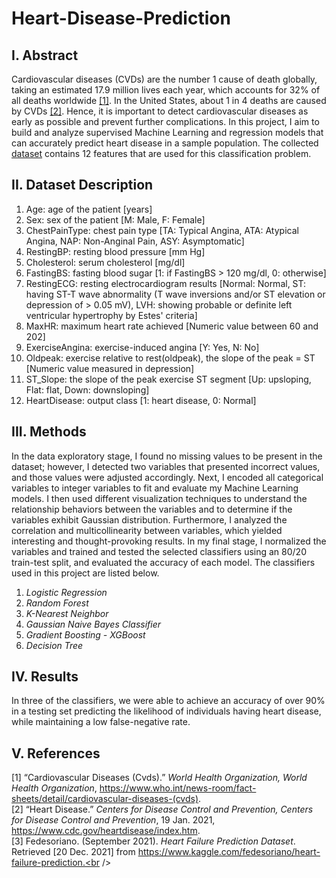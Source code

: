 # Heart-Disease-Prediction
## I. Abstract
Cardiovascular diseases (CVDs) are the number 1 cause of death globally, taking an estimated 17.9 million lives each year, which accounts for 32% of all deaths worldwide [[1]](https://www.who.int/news-room/fact-sheets/detail/cardiovascular-diseases-(cvds)). In the United States, about 1 in 4 deaths are caused by CVDs [[2]](https://www.cdc.gov/heartdisease/index.htm). Hence, it is important to detect cardiovascular diseases as early as possible and prevent further complications. In this project, I aim to build and analyze supervised Machine Learning and regression models that can accurately predict heart disease in a sample population. The collected [dataset](https://www.kaggle.com/fedesoriano/heart-failure-prediction) contains 12 features that are used for this classification problem. 

## II. Dataset Description
1. Age: age of the patient [years]
2. Sex: sex of the patient [M: Male, F: Female]
3. ChestPainType: chest pain type [TA: Typical Angina, ATA: Atypical 
Angina, NAP: Non-Anginal Pain, ASY: Asymptomatic]
4. RestingBP: resting blood pressure [mm Hg]
5. Cholesterol: serum cholesterol [mg/dl]
6. FastingBS: fasting blood sugar [1: if FastingBS > 120 mg/dl, 0: otherwise]
7. RestingECG: resting electrocardiogram results [Normal: Normal, ST: having ST-T wave abnormality (T wave inversions and/or ST elevation or depression of > 0.05 mV), LVH: showing probable or definite left ventricular hypertrophy by Estes' criteria]
8. MaxHR: maximum heart rate achieved [Numeric value between 60 and 202]
9. ExerciseAngina: exercise-induced angina [Y: Yes, N: No]
10. Oldpeak: exercise relative to rest(oldpeak), the slope of the peak = ST [Numeric value measured in depression]
11. ST_Slope: the slope of the peak exercise ST segment [Up: upsloping, Flat: flat, Down: downsloping]
12. HeartDisease: output class [1: heart disease, 0: Normal]

## III. Methods
In the data exploratory stage, I found no missing values to be present in the dataset; however, I detected two variables that presented incorrect values, and those values were adjusted accordingly. Next, I encoded all categorical variables to integer variables to fit and evaluate my Machine Learning models. I then used different visualization techniques to understand the relationship behaviors between the variables and to determine if the variables exhibit Gaussian distribution. Furthermore, I analyzed the correlation and multicollinearity between variables, which yielded interesting and thought-provoking results. In my final stage, I normalized the variables and trained and tested the selected classifiers using an 80/20 train-test split, and evaluated the accuracy of each model. The classifiers used in this project are listed below.
1. *Logistic Regression*
2. *Random Forest*
3. *K-Nearest Neighbor*
4. *Gaussian Naive Bayes Classifier*
5. *Gradient Boosting - XGBoost*
6. *Decision Tree*

## IV. Results

In three of the classifiers, we were able to achieve an accuracy of over 90% in a testing set predicting the likelihood of individuals having heart disease, while maintaining a low false-negative rate.

## V. References
[1] “Cardiovascular Diseases (Cvds).” *World Health Organization, World Health Organization*, https://www.who.int/news-room/fact-sheets/detail/cardiovascular-diseases-(cvds). <br />
[2] “Heart Disease.” *Centers for Disease Control and Prevention, Centers for Disease Control and Prevention*, 19 Jan. 2021, https://www.cdc.gov/heartdisease/index.htm. <br />
[3] Fedesoriano. (September 2021). *Heart Failure Prediction Dataset*. Retrieved [20 Dec. 2021] from https://www.kaggle.com/fedesoriano/heart-failure-prediction.<br />
